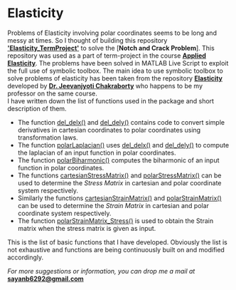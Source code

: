 # Elasticity
Problems of Elasticity involving polar coordinates seems to be long and messy at times. So I thought of building this repository [**'Elasticity_TermProject'**](https://github.com/SayanBatabyal/Elasticity) to solve the [**Notch and Crack Problem**]. This repository was used as a part of term-project in the course [**Applied Elasticity**](http://facweb.iitkgp.ac.in/~jeevanjyoti/teaching/elasticity/2019/). The problems have been solved in MATLAB Live Script to exploit the full use of symbolic toolbox. The main idea to use symbolic toolbox to solve problems of elasticity has been taken from the repository [**Elasticity**](https://github.com/jeevanjyoti4/elasticity) developed by [**Dr. Jeevanjyoti Chakraborty**](http://www.facweb.iitkgp.ac.in/~jeevanjyoti/) who happens to be my professor on the same course.
<br>
I have written down  the list of functions used in the package and short description of them.
* The function [del_delx()](https://github.com/SayanBatabyal/Elasticity/blob/master/del_delx.m) and [del_dely()](https://github.com/SayanBatabyal/Elasticity/blob/master/del_dely.m) contains code to convert simple derivatives in cartesian coordinates to polar coordinates using transformation laws.
* The function [polarLaplacian()](https://github.com/SayanBatabyal/Elasticity/blob/master/polarLaplacian.m) uses [del_delx()](https://github.com/SayanBatabyal/Elasticity/blob/master/del_delx.m) and [del_dely()](https://github.com/SayanBatabyal/Elasticity/blob/master/del_dely.m) to compute the laplacian of an input function in polar coordinates.
* The function [polarBiharmonic()](https://github.com/SayanBatabyal/Elasticity/blob/master/polarBiharmonic.m) computes the biharmonic of an input function in polar coordinates.
* The functions [cartesianStressMatrix()](https://github.com/SayanBatabyal/Elasticity/blob/master/cartesianStressMatrix.m) and [polarStressMatrix()](https://github.com/SayanBatabyal/Elasticity/blob/master/polarStressMatrix.m) can be used to determine the *Stress Matrix* in cartesian and polar coordinate system respectively.
* Similarly the functions [cartesianStrainMatrix()](https://github.com/SayanBatabyal/Elasticity/blob/master/cartesianStrainMatrix.m) and [polarStrainMatrix()](https://github.com/SayanBatabyal/Elasticity/blob/master/polarStrainMatrix.m) can be used to determine the *Strain Matrix* in cartesian and polar coordinate system respectively.
* The function [polarStrainMatrix_Stress()](https://github.com/SayanBatabyal/Elasticity/blob/master/polarStrainMatrix_Stress.m) is used to obtain the Strain matrix when the stress matrix is given as input.

This is the list of basic functions that I have developed. Obviously the list is not exhaustive and functions are being continuously built on and modified accordingly.

*For more suggestions or information, you can drop me a mail at* [**sayanb6292@gmail.com**](mailto:sayanb6292@gmail.com)
